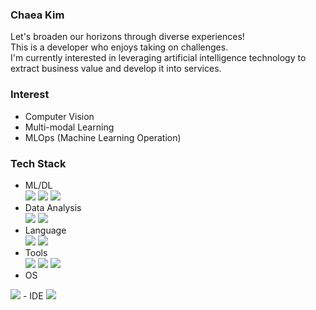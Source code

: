 ### **Chaea Kim** 
Let's broaden our horizons through diverse experiences!  
This is a developer who enjoys taking on challenges.  
I'm currently interested in leveraging artificial intelligence technology to extract business value and develop it into services.

### **Interest**
- Computer Vision
- Multi-modal Learning
- MLOps (Machine Learning Operation)

  
### **Tech Stack**
- ML/DL  
<img src="https://img.shields.io/badge/PyTorch-EE4C2C?style=flat-square&logo=PyTorch&logoColor=white"/> <img src="https://img.shields.io/badge/scikit_learn-F7931E?style=flat-square&logo=scikit-learn&logoColor=white"/> <img src="https://img.shields.io/badge/TensorFlow-FF6F00?style=flat-square&logo=TensorFlow&logoColor=white"/>
- Data Analysis  
<img src="https://img.shields.io/badge/OpenCV-5C3EE8?style=flat-square&logo=OpenCV&logoColor=white"/> <img src="https://img.shields.io/badge/Pandas-150458?style=flat-square&logo=Pandas&logoColor=white"/> 
- Language  
<img src="https://img.shields.io/badge/Python-3776AB?style=flat-square&logo=Python&logoColor=white"/> <img src="https://img.shields.io/badge/C-A8B9CC?style=flat-square&logo=C&logoColor=white"/>
- Tools  
<img src="https://img.shields.io/badge/git-F05032?style=flat-square&logo=git&logoColor=white"> <img src="https://img.shields.io/badge/WandB-FFBE00?style=flat-square&logo=weightsandbiases&logoColor=white"/> <img src="https://img.shields.io/badge/Docker-2496ED?style=flat-square&logo=Docker&logoColor=white"/>
- OS  
<img src="https://img.shields.io/badge/Linux-FCC624?style=flat-square&logo=Linux&logoColor=white"/>
- IDE  
<img src="https://img.shields.io/badge/VSCode-007ACC?style=flat-square&logo=Visual Studio Code&logoColor=white"/>
